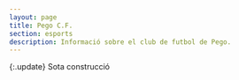 ```yaml
---
layout: page
title: Pego C.F.
section: esports
description: Informació sobre el club de futbol de Pego.
---
```

{:.update}
Sota construcció